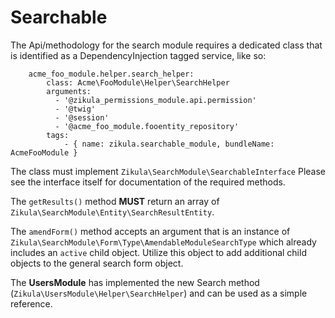 Searchable
==========

The Api/methodology for the search module requires a dedicated class that is identified as a DependencyInjection tagged 
service, like so:

```
    acme_foo_module.helper.search_helper:
        class: Acme\FooModule\Helper\SearchHelper
        arguments:
          - '@zikula_permissions_module.api.permission'
          - '@twig'
          - '@session'
          - '@acme_foo_module.fooentity_repository'
        tags:
            - { name: zikula.searchable_module, bundleName: AcmeFooModule }
```

The class must implement `Zikula\SearchModule\SearchableInterface` Please see the interface itself for documentation 
of the required methods.

The `getResults()` method **MUST** return an array of `Zikula\SearchModule\Entity\SearchResultEntity`.

The `amendForm()` method accepts an argument that is an instance of `Zikula\SearchModule\Form\Type\AmendableModuleSearchType`
which already includes an `active` child object. Utilize this object to add additional child objects to the general 
search form object. 

The **UsersModule** has implemented the new Search method (`Zikula\UsersModule\Helper\SearchHelper`) and can be used as
a simple reference.
